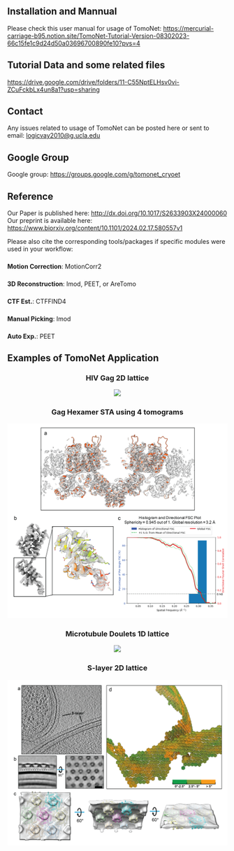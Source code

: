 ## Installation and Mannual ##
Please check this user manual for usage of TomoNet: 
https://mercurial-carriage-b95.notion.site/TomoNet-Tutorial-Version-08302023-66c15fe1c9d24d50a03696700890fe10?pvs=4

## Tutorial Data and some related files ##
https://drive.google.com/drive/folders/11-C55NptELHsv0vi-ZCuFckbLx4un8a1?usp=sharing

## Contact ##
Any issues related to usage of TomoNet can be posted here or sent to email: logicvay2010@g.ucla.edu 

## Google Group ##
Google group: https://groups.google.com/g/tomonet_cryoet

## Reference ##
Our Paper is published here: http://dx.doi.org/10.1017/S2633903X24000060
Our preprint is available here: https://www.biorxiv.org/content/10.1101/2024.02.17.580557v1

Please also cite the corresponding tools/packages if specific modules were used in your workflow:
###
**Motion Correction**: MotionCorr2
###
###
**3D Reconstruction**: Imod, PEET, or AreTomo
###
###
**CTF Est.**: CTFFIND4
###
###
**Manual Picking**: Imod
###
###
**Auto Exp.**: PEET
###


## Examples of TomoNet Application ##
### <p align="center"> HIV Gag 2D lattice </p> ###
<p align="center"> <img src="assets/images/2Dlattice-HIV-Gag.png" width=600/> </p> 

### <p align="center"> Gag Hexamer STA using 4 tomograms </p> ###
<p align="center"> <img src="assets/images/STA-HIV.png" width=600/> </p> 

### <p align="center"> Microtubule Doulets 1D lattice </p> ###
<p align="center"> <img src="assets/images/1Dlattice-DMT.png" width=600 /> </p> 

### <p align="center"> S-layer 2D lattice </p> ###
<p align="center"> <img src="assets/images/2Dlattice-S-layer.png" width=600 /> </p> 

